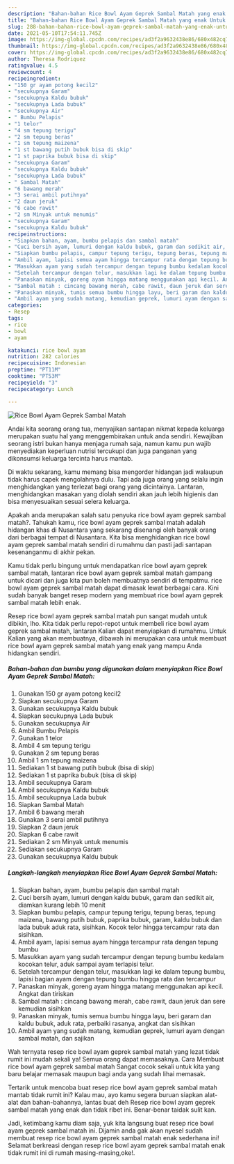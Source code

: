 ```yaml
---
description: "Bahan-bahan Rice Bowl Ayam Geprek Sambal Matah yang enak Untuk Jualan"
title: "Bahan-bahan Rice Bowl Ayam Geprek Sambal Matah yang enak Untuk Jualan"
slug: 288-bahan-bahan-rice-bowl-ayam-geprek-sambal-matah-yang-enak-untuk-jualan
date: 2021-05-10T17:54:11.745Z
image: https://img-global.cpcdn.com/recipes/ad3f2a9632438e86/680x482cq70/rice-bowl-ayam-geprek-sambal-matah-foto-resep-utama.jpg
thumbnail: https://img-global.cpcdn.com/recipes/ad3f2a9632438e86/680x482cq70/rice-bowl-ayam-geprek-sambal-matah-foto-resep-utama.jpg
cover: https://img-global.cpcdn.com/recipes/ad3f2a9632438e86/680x482cq70/rice-bowl-ayam-geprek-sambal-matah-foto-resep-utama.jpg
author: Theresa Rodriquez
ratingvalue: 4.5
reviewcount: 4
recipeingredient:
- "150 gr ayam potong kecil2"
- "secukupnya Garam"
- "secukupnya Kaldu bubuk"
- "secukupnya Lada bubuk"
- "secukupnya Air"
- " Bumbu Pelapis"
- "1 telor"
- "4 sm tepung terigu"
- "2 sm tepung beras"
- "1 sm tepung maizena"
- "1 st bawang putih bubuk bisa di skip"
- "1 st paprika bubuk bisa di skip"
- "secukupnya Garam"
- "secukupnya Kaldu bubuk"
- "secukupnya Lada bubuk"
- " Sambal Matah"
- "6 bawang merah"
- "3 serai ambil putihnya"
- "2 daun jeruk"
- "6 cabe rawit"
- "2 sm Minyak untuk menumis"
- "secukupnya Garam"
- "secukupnya Kaldu bubuk"
recipeinstructions:
- "Siapkan bahan, ayam, bumbu pelapis dan sambal matah"
- "Cuci bersih ayam, lumuri dengan kaldu bubuk, garam dan sedikit air, diamkan kurang lebih 10 menit"
- "Siapkan bumbu pelapis, campur tepung terigu, tepung beras, tepung maizena, bawang putih bubuk, paprika bubuk, garam, kaldu bubuk dan lada bubuk aduk rata, sisihkan. Kocok telor hingga tercampur rata dan sisihkan."
- "Ambil ayam, lapisi semua ayam hingga tercampur rata dengan tepung bumbu"
- "Masukkan ayam yang sudah tercampur dengan tepung bumbu kedalam kocokan telur, aduk sampai ayam terlapisi telur."
- "Setelah tercampur dengan telur, masukkan lagi ke dalam tepung bumbu, lapisi bagian ayam dengan tepung bumbu hingga rata dan tercampur"
- "Panaskan minyak, goreng ayam hingga matang menggunakan api kecil. Angkat dan tiriskan"
- "Sambal matah : cincang bawang merah, cabe rawit, daun jeruk dan sere kemudian sisihkan"
- "Panaskan minyak, tumis semua bumbu hingga layu, beri garam dan kaldu bubuk, aduk rata, perbaiki rasanya, angkat dan sisihkan"
- "Ambil ayam yang sudah matang, kemudian geprek, lumuri ayam dengan sambal matah, dan sajikan"
categories:
- Resep
tags:
- rice
- bowl
- ayam

katakunci: rice bowl ayam 
nutrition: 282 calories
recipecuisine: Indonesian
preptime: "PT11M"
cooktime: "PT53M"
recipeyield: "3"
recipecategory: Lunch

---
```



![Rice Bowl Ayam Geprek Sambal Matah](https://img-global.cpcdn.com/recipes/ad3f2a9632438e86/680x482cq70/rice-bowl-ayam-geprek-sambal-matah-foto-resep-utama.jpg)

Andai kita seorang orang tua, menyajikan santapan nikmat kepada keluarga merupakan suatu hal yang menggembirakan untuk anda sendiri. Kewajiban seorang istri bukan hanya menjaga rumah saja, namun kamu pun wajib menyediakan keperluan nutrisi tercukupi dan juga panganan yang dikonsumsi keluarga tercinta harus mantab.

Di waktu  sekarang, kamu memang bisa mengorder hidangan jadi walaupun tidak harus capek mengolahnya dulu. Tapi ada juga orang yang selalu ingin menghidangkan yang terlezat bagi orang yang dicintainya. Lantaran, menghidangkan masakan yang diolah sendiri akan jauh lebih higienis dan bisa menyesuaikan sesuai selera keluarga. 



Apakah anda merupakan salah satu penyuka rice bowl ayam geprek sambal matah?. Tahukah kamu, rice bowl ayam geprek sambal matah adalah hidangan khas di Nusantara yang sekarang disenangi oleh banyak orang dari berbagai tempat di Nusantara. Kita bisa menghidangkan rice bowl ayam geprek sambal matah sendiri di rumahmu dan pasti jadi santapan kesenanganmu di akhir pekan.

Kamu tidak perlu bingung untuk mendapatkan rice bowl ayam geprek sambal matah, lantaran rice bowl ayam geprek sambal matah gampang untuk dicari dan juga kita pun boleh membuatnya sendiri di tempatmu. rice bowl ayam geprek sambal matah dapat dimasak lewat berbagai cara. Kini sudah banyak banget resep modern yang membuat rice bowl ayam geprek sambal matah lebih enak.

Resep rice bowl ayam geprek sambal matah pun sangat mudah untuk dibikin, lho. Kita tidak perlu repot-repot untuk membeli rice bowl ayam geprek sambal matah, lantaran Kalian dapat menyiapkan di rumahmu. Untuk Kalian yang akan membuatnya, dibawah ini merupakan cara untuk membuat rice bowl ayam geprek sambal matah yang enak yang mampu Anda hidangkan sendiri.

<!--inarticleads1-->

##### Bahan-bahan dan bumbu yang digunakan dalam menyiapkan Rice Bowl Ayam Geprek Sambal Matah:

1. Gunakan 150 gr ayam potong kecil2
1. Siapkan secukupnya Garam
1. Gunakan secukupnya Kaldu bubuk
1. Siapkan secukupnya Lada bubuk
1. Gunakan secukupnya Air
1. Ambil  Bumbu Pelapis
1. Gunakan 1 telor
1. Ambil 4 sm tepung terigu
1. Gunakan 2 sm tepung beras
1. Ambil 1 sm tepung maizena
1. Sediakan 1 st bawang putih bubuk (bisa di skip)
1. Sediakan 1 st paprika bubuk (bisa di skip)
1. Ambil secukupnya Garam
1. Ambil secukupnya Kaldu bubuk
1. Ambil secukupnya Lada bubuk
1. Siapkan  Sambal Matah
1. Ambil 6 bawang merah
1. Gunakan 3 serai ambil putihnya
1. Siapkan 2 daun jeruk
1. Siapkan 6 cabe rawit
1. Sediakan 2 sm Minyak untuk menumis
1. Sediakan secukupnya Garam
1. Gunakan secukupnya Kaldu bubuk




<!--inarticleads2-->

##### Langkah-langkah menyiapkan Rice Bowl Ayam Geprek Sambal Matah:

1. Siapkan bahan, ayam, bumbu pelapis dan sambal matah
1. Cuci bersih ayam, lumuri dengan kaldu bubuk, garam dan sedikit air, diamkan kurang lebih 10 menit
1. Siapkan bumbu pelapis, campur tepung terigu, tepung beras, tepung maizena, bawang putih bubuk, paprika bubuk, garam, kaldu bubuk dan lada bubuk aduk rata, sisihkan. Kocok telor hingga tercampur rata dan sisihkan.
1. Ambil ayam, lapisi semua ayam hingga tercampur rata dengan tepung bumbu
1. Masukkan ayam yang sudah tercampur dengan tepung bumbu kedalam kocokan telur, aduk sampai ayam terlapisi telur.
1. Setelah tercampur dengan telur, masukkan lagi ke dalam tepung bumbu, lapisi bagian ayam dengan tepung bumbu hingga rata dan tercampur
1. Panaskan minyak, goreng ayam hingga matang menggunakan api kecil. Angkat dan tiriskan
1. Sambal matah : cincang bawang merah, cabe rawit, daun jeruk dan sere kemudian sisihkan
1. Panaskan minyak, tumis semua bumbu hingga layu, beri garam dan kaldu bubuk, aduk rata, perbaiki rasanya, angkat dan sisihkan
1. Ambil ayam yang sudah matang, kemudian geprek, lumuri ayam dengan sambal matah, dan sajikan




Wah ternyata resep rice bowl ayam geprek sambal matah yang lezat tidak rumit ini mudah sekali ya! Semua orang dapat memasaknya. Cara Membuat rice bowl ayam geprek sambal matah Sangat cocok sekali untuk kita yang baru belajar memasak maupun bagi anda yang sudah lihai memasak.

Tertarik untuk mencoba buat resep rice bowl ayam geprek sambal matah mantab tidak rumit ini? Kalau mau, ayo kamu segera buruan siapkan alat-alat dan bahan-bahannya, lantas buat deh Resep rice bowl ayam geprek sambal matah yang enak dan tidak ribet ini. Benar-benar taidak sulit kan. 

Jadi, ketimbang kamu diam saja, yuk kita langsung buat resep rice bowl ayam geprek sambal matah ini. Dijamin anda gak akan nyesel sudah membuat resep rice bowl ayam geprek sambal matah enak sederhana ini! Selamat berkreasi dengan resep rice bowl ayam geprek sambal matah enak tidak rumit ini di rumah masing-masing,oke!.

